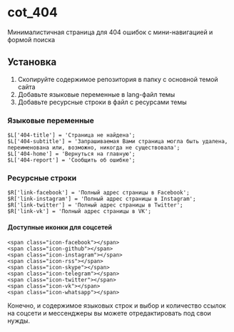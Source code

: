 # cot_404

Минималистичная страница для 404 ошибок с мини-навигацией и формой поиска

## Установка

1. Скопируйте содержимое репозитория в папку с основной темой сайта
2. Добавьте языковые переменные в lang-файл темы
3. Добавьте ресурсные строки в файл с ресурсами темы

### Языковые переменные

~~~
$L['404-title'] = 'Страница не найдена';
$L['404-subtitle'] = 'Запрашиваемая Вами страница могла быть удалена, переименована или, возможно, никогда не существовала';
$L['404-home'] = 'Вернуться на главную';
$L['404-report'] = 'Сообщить об ошибке';
~~~

### Ресурсные строки

~~~
$R['link-facebook'] = 'Полный адрес страницы в Facebook';
$R['link-instagram'] = 'Полный адрес страницы в Instagram';
$R['link-twitter'] = 'Полный адрес страницы в Twitter';
$R['link-vk'] = 'Полный адрес страницы в VK';
~~~

#### Доступные иконки для соцсетей

~~~
<span class="icon-facebook"></span>
<span class="icon-github"></span>
<span class="icon-instagram"></span>
<span class="icon-rss"></span>
<span class="icon-skype"></span>
<span class="icon-telegram"></span>
<span class="icon-twitter"></span>
<span class="icon-vk"></span>
<span class="icon-whatsapp"></span>
~~~

Конечно, и содержимое языковых строк и выбор и количество ссылок на соцсети и мессенджеры вы можете отредактировать под свои нужды.
